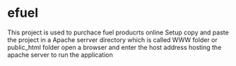 # efuel
This project is used to purchace fuel producrts online
Setup
copy and paste the project in a Apache serrver directory which is called WWW folder or public_html folder
open a browser and enter the host address hosting the apache server to run the application
